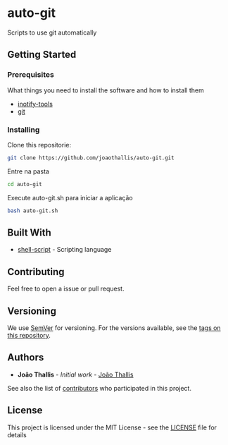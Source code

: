 # auto-git

Scripts to use git automatically

## Getting Started

### Prerequisites

What things you need to install the software and how to install them

- [inotify-tools](https://github.com/rvoicilas/inotify-tools/wiki#getting)
- [git](https://git-scm.com/)

### Installing

Clone this repositorie:

```bash
git clone https://github.com/joaothallis/auto-git.git
```

Entre na pasta

```bash
cd auto-git
```

Execute auto-git.sh para iniciar a aplicação

```bash
bash auto-git.sh
```

## Built With

* [shell-script](https://en.wikipedia.org/wiki/Shell_script) - Scripting language

## Contributing

Feel free to open a issue or pull request.

## Versioning

We use [SemVer](http://semver.org/) for versioning. For the versions available, see the [tags on this repository](https://github.com/joaothallis/auto-git/tags). 

## Authors

* **João Thallis** - *Initial work* - [João Thallis](https://joaothallis.github.io/)

See also the list of [contributors](https://github.com/joaothallis/auto-git/contributors) who participated in this project.

## License

This project is licensed under the MIT License - see the [LICENSE](LICENSE) file for details
